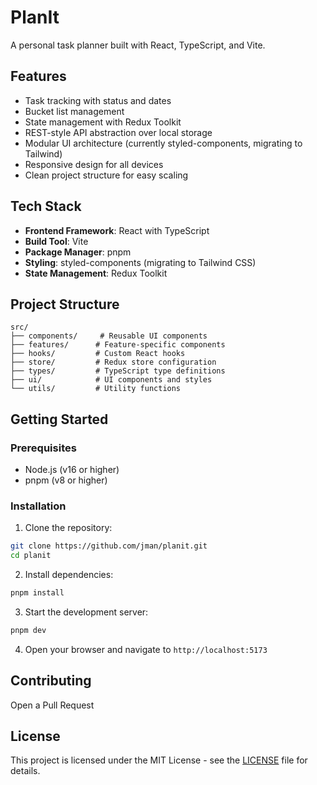 # PlanIt

A personal task planner built with React, TypeScript, and Vite.

## Features

- Task tracking with status and dates
- Bucket list management
- State management with Redux Toolkit
- REST-style API abstraction over local storage
- Modular UI architecture (currently styled-components, migrating to Tailwind)
- Responsive design for all devices
- Clean project structure for easy scaling

## Tech Stack

- **Frontend Framework**: React with TypeScript
- **Build Tool**: Vite
- **Package Manager**: pnpm
- **Styling**: styled-components (migrating to Tailwind CSS)
- **State Management**: Redux Toolkit

## Project Structure

```
src/
├── components/     # Reusable UI components
├── features/      # Feature-specific components
├── hooks/         # Custom React hooks
├── store/         # Redux store configuration
├── types/         # TypeScript type definitions
├── ui/            # UI components and styles
└── utils/         # Utility functions
```

## Getting Started

### Prerequisites

- Node.js (v16 or higher)
- pnpm (v8 or higher)

### Installation

1. Clone the repository:
```bash
git clone https://github.com/jman/planit.git
cd planit
```

2. Install dependencies:
```bash
pnpm install
```

3. Start the development server:
```bash
pnpm dev
```

4. Open your browser and navigate to `http://localhost:5173`

## Contributing

Open a Pull Request

## License

This project is licensed under the MIT License - see the [LICENSE](LICENSE) file for details.
